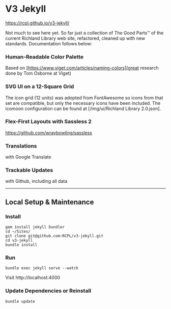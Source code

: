 # V3 Jekyll

https://rcpl.github.io/v3-jekyll/

Not much to see here yet. So far just a collection of The Good Parts™ of the current Richland Library web site, refactored, cleaned up with new standards. Documentation follows below:

### Human-Readable Color Palette
Based on [https://www.viget.com/articles/naming-colors](great research done by Tom Osborne at Viget)

### SVG UI on a 12-Square Grid
The icon grid (12 units) was adopted from FontAwesome so icons from that set are compatible, but only the necessary icons have been included. The icomoon configuration can be found at [/img/ui/Richland Library 2.0.json].

### Flex-First Layouts with Sassless 2
https://github.com/wraybowling/sassless

### Translations
with Google Translate

### Trackable Updates
with Github, including all data

---

## Local Setup & Maintenance

### Install
```
gem install jekyll bundler
cd ~/Sites/
git clone git@github.com:RCPL/v3-jekyll.git
cd v3-jekyll
bundle install
```

### Run
```
bundle exec jekyll serve --watch
```
Visit http://localhost:4000

### Update Dependencies or Reinstall
```
bundle update
```
